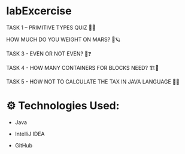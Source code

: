 # labExcercise

TASK 1 – PRIMITIVE TYPES QUIZ 🧠💡

HOW MUCH DO YOU WEIGHT ON MARS? 🌌🪐

TASK 3 - EVEN OR NOT EVEN? 🔢❓

TASK 4 - HOW MANY CONTAINERS FOR BLOCKS NEED? 🏗️🔲

TASK 5 - HOW NOT TO CALCULATE THE TAX IN JAVA LANGUAGE 💸🚫

 # ⚙️ Technologies Used:
* Java

* IntelliJ IDEA

* GitHub 

